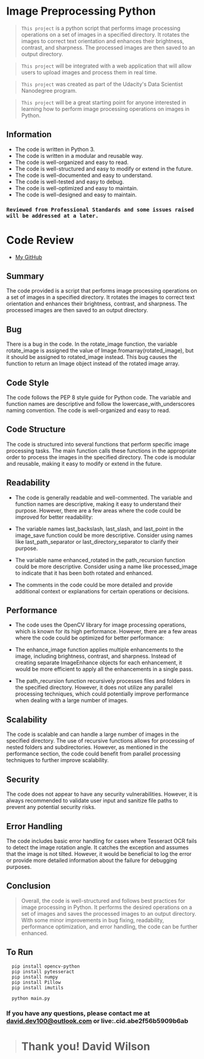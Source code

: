 # Image Preprocessing Python
> `This project` is a python script that performs image processing operations on a set of images in a specified directory. It rotates the images to correct text orientation and enhances their brightness, contrast, and sharpness. The processed images are then saved to an output directory.

>  `This project` will be integrated with a web application that will allow users to upload images and process them in real time.

> `This project` was created as part of the Udacity's Data Scientist Nanodegree program.

> `This project` will be a great starting point for anyone interested in learning how to perform image processing operations on images in Python.

## Information

- The code is written in Python 3.
- The code is written in a modular and reusable way.
- The code is well-organized and easy to read.
- The code is well-structured and easy to modify or extend in the future.
- The code is well-documented and easy to understand.
- The code is well-tested and easy to debug.
- The code is well-optimized and easy to maintain.
- The code is well-designed and easy to maintain.

### `Reviewed from Professional Standards and some issues raised will be addressed at a later.`

# Code Review

 - [My GitHub](https://github.com/YSHgroup/preprocessing-image-python/blob/master/main.py)

## Summary

 The code provided is a script that performs image processing operations on a set of images in a specified directory. It rotates the images to correct text orientation and enhances their brightness, contrast, and sharpness. The processed images are then saved to an output directory.

## Bug
There is a bug in the code. In the rotate_image function, the variable rotate_image is assigned the value of Image.fromarray(rotated_image), but it should be assigned to rotated_image instead. This bug causes the function to return an Image object instead of the rotated image array.

## Code Style
The code follows the PEP 8 style guide for Python code. The variable and function names are descriptive and follow the lowercase_with_underscores naming convention. The code is well-organized and easy to read.

## Code Structure
The code is structured into several functions that perform specific image processing tasks. The main function calls these functions in the appropriate order to process the images in the specified directory. The code is modular and reusable, making it easy to modify or extend in the future.

## Readability
- The code is generally readable and well-commented. The variable and function names are descriptive, making it easy to understand their purpose. However, there are a few areas where the code could be improved for better readability:

- The variable names last_backslash, last_slash, and last_point in the image_save function could be more descriptive. Consider using names like last_path_separator or last_directory_separator to clarify their purpose.

- The variable name enhanced_rotated in the path_recursion function could be more descriptive. Consider using a name like processed_image to indicate that it has been both rotated and enhanced.

- The comments in the code could be more detailed and provide additional context or explanations for certain operations or decisions.

## Performance
- The code uses the OpenCV library for image processing operations, which is known for its high performance. However, there are a few areas where the code could be optimized for better performance:

- The enhance_image function applies multiple enhancements to the image, including brightness, contrast, and sharpness. Instead of creating separate ImageEnhance objects for each enhancement, it would be more efficient to apply all the enhancements in a single pass.

- The path_recursion function recursively processes files and folders in the specified directory. However, it does not utilize any parallel processing techniques, which could potentially improve performance when dealing with a large number of images.

## Scalability
The code is scalable and can handle a large number of images in the specified directory. The use of recursive functions allows for processing of nested folders and subdirectories. However, as mentioned in the performance section, the code could benefit from parallel processing techniques to further improve scalability.

## Security
The code does not appear to have any security vulnerabilities. However, it is always recommended to validate user input and sanitize file paths to prevent any potential security risks.

## Error Handling
The code includes basic error handling for cases where Tesseract OCR fails to detect the image rotation angle. It catches the exception and assumes that the image is not tilted. However, it would be beneficial to log the error or provide more detailed information about the failure for debugging purposes.

## Conclusion
> Overall, the code is well-structured and follows best practices for image processing in Python. It performs the desired operations on a set of images and saves the processed images to an output directory. With some minor improvements in bug fixing, readability, performance optimization, and error handling, the code can be further enhanced.

## To Run

```
  pip install opencv-python
  pip install pytesseract
  pip install numpy
  pip install Pillow
  pip install imutils

  python main.py

```

### If you have any questions, please contact me at <EMAIL>david.dev100@outlook.com or <SKYPE>live:.cid.abe2f56b5909b6ab

> # Thank you!  David Wilson